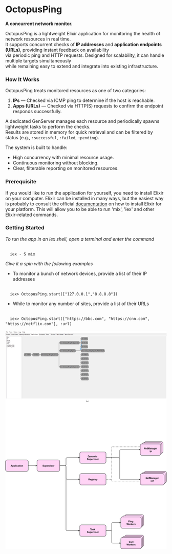 # OctopusPing

**A concurrent network monitor.**

OctopusPing is a lightweight Elixir application for monitoring the health of network resources in real time.  
It supports concurrent checks of **IP addresses** and **application endpoints (URLs)**, providing instant feedback on availability  
via periodic ping and HTTP requests. Designed for scalability, it can handle multiple targets simultaneously  
while remaining easy to extend and integrate into existing infrastructure.

### How It Works

OctopusPing treats monitored resources as one of two categories:

1. **IPs** — Checked via ICMP ping to determine if the host is reachable.
2. **Apps (URLs)** — Checked via HTTP(S) requests to confirm the endpoint responds successfully.

A dedicated GenServer manages each resource and periodically spawns lightweight tasks to perform the checks.  
Results are stored in memory for quick retrieval and can be filtered by status (e.g., `:successful`, `:failed`, `:pending`).

The system is built to handle:
- High concurrency with minimal resource usage.
- Continuous monitoring without blocking.
- Clear, filterable reporting on monitored resources.

### Prerequisite
If you would like to run the application for yourself, you need to install Elixir on your computer. Elixir can be installed in many ways, but the easiest way is probably to consult the official [documentation](https://elixir-lang.org/install.html) on how to install Elixir for your platform. This will allow you to be able to run 'mix', 'iex' and other Elixir-related commands.

### Getting Started
*To run the app in an iex shell, open a terminal and enter the command*

```iex

  iex - S mix

```

*Give it a spin with the following examples*

- To monitor a bunch of network devices, provide a list of their IP addresses
```iex

  iex> OctopusPing.start(["127.0.0.1","8.8.8.8"])

```

- While to monitor any number of sites, provide a list of their URLs

```iex

  iex> OctopusPing.start(["https://bbc.com", "https://cnn.com", "https://netflix.com"], :url)
```

![](img/observer.jpg)
![](img/system_design.png)
